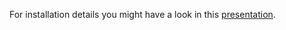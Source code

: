 For installation details you might have a look in this [presentation](http://wwwiti.cs.uni-magdeburg.de/iti_db/research/featureide/slides/featureide-3-development.pdf). 